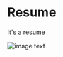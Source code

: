 # Resume
It's a resume

![image text](https://github.com/saesus/Resume/blob/master/resume%20v10_html/image1.png)


